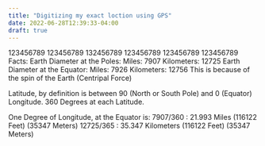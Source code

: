 ```yaml
---
title: "Digitizing my exact loction using GPS"
date: 2022-06-28T12:39:33-04:00
draft: true
---
```

123456789 123456789 132456789 123456789 123456789 123456789
Facts:
Earth Diameter at the Poles:
Miles: 7907     Kilometers: 12725
Earth Diameter at the Equator:
Miles: 7926     Kilometers: 12756
This is because of the spin of the Earth (Centripal Force)

Latitude, by definition is between 90 (North or South Pole)
and 0 (Equator)
Longitude. 360 Degrees at each Latitude.

One Degree of Longitude, at the Equator is:
7907/360  : 21.993 Miles        (116122 Feet) (35347 Meters)
12725/365 : 35.347 Kilometers   (116122 Feet) (35347 Meters) 



